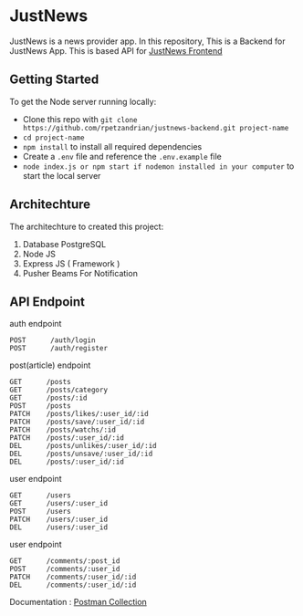 # JustNews
	  

JustNews is a news provider app. In this repository, This is a Backend for JustNews App. This is based API for [JustNews Frontend](https://github.com/rpetzandrian/justnews-frontend)

## Getting Started

To get the Node server running locally:

* Clone this repo with `git clone https://github.com/rpetzandrian/justnews-backend.git project-name`
* `cd project-name`
* `npm install` to install all required dependencies
* Create a `.env` file and reference the `.env.example` file
* `node index.js or npm start if nodemon installed in your computer` to start the local server

## Architechture

The architechture to created this project: 
1. Database PostgreSQL
2. Node JS
3. Express JS ( Framework )
4. Pusher Beams For Notification

## API Endpoint
auth endpoint

    POST      /auth/login
    POST      /auth/register
    
post(article) endpoint

    GET      /posts
    GET      /posts/category
    GET      /posts/:id
    POST     /posts
    PATCH    /posts/likes/:user_id/:id
    PATCH    /posts/save/:user_id/:id
    PATCH    /posts/watchs/:id
    PATCH    /posts/:user_id/:id
    DEL      /posts/unlikes/:user_id/:id
    DEL      /posts/unsave/:user_id/:id
    DEL      /posts/:user_id/:id
    
user endpoint

    GET      /users
    GET      /users/:user_id
    POST     /users
    PATCH    /users/:user_id
    DEL      /users/:user_id
    
user endpoint

    GET      /comments/:post_id
    POST     /comments/:user_id
    PATCH    /comments/:user_id/:id
    DEL      /comments/:user_id/:id
    
Documentation : [Postman Collection](https://documenter.getpostman.com/view/13687762/TzeTJp5C)
